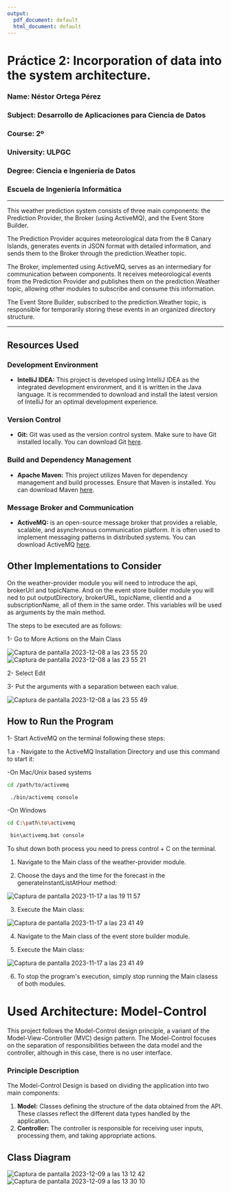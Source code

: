 ```yaml
---
output:
  pdf_document: default
  html_document: default
---
```


# Práctice 2: Incorporation of data into the system architecture.

### Name: Néstor Ortega Pérez
### Subject: Desarrollo de Aplicaciones para Ciencia de Datos
### Course: 2º
### University: ULPGC
### Degree: Ciencia e Ingeniería de Datos
### Escuela de Ingeniería Informática

---

This weather prediction system consists of three main components: the Prediction Provider, the Broker (using ActiveMQ), and the Event Store Builder.

The Prediction Provider acquires meteorological data from the 8 Canary Islands, generates events in JSON format with detailed information, and sends them to the Broker through the prediction.Weather topic.

The Broker, implemented using ActiveMQ, serves as an intermediary for communication between components. It receives meteorological events from the Prediction Provider and publishes them on the prediction.Weather topic, allowing other modules to subscribe and consume this information.

The Event Store Builder, subscribed to the prediction.Weather topic, is responsible for temporarily storing these events in an organized directory structure. 

---

## Resources Used

### Development Environment

- **IntelliJ IDEA:** This project is developed using IntelliJ IDEA as the integrated development environment, and it is written in the Java language. It is recommended to download and install the latest version of IntelliJ for an optimal development experience.

### Version Control

- **Git:** Git was used as the version control system. Make sure to have Git installed locally. You can download Git [here](https://git-scm.com/).

### Build and Dependency Management

- **Apache Maven:** This project utilizes Maven for dependency management and build processes. Ensure that Maven is installed. You can download Maven [here](https://maven.apache.org/).

### Message Broker and Communication

- **ActiveMQ:** is an open-source message broker that provides a reliable, scalable, and asynchronous communication platform. It is often used to implement messaging patterns in distributed systems. You can download ActiveMQ [here](https://activemq.apache.org/download.html).
   
## Other Implementations to Consider

On the weather-provider module you will need to introduce the api, brokerUrl and topicName. And on the event store builder module you will ned to put outputDirectory, brokerURL, topicName, clientId and a subscriptionName, all of them in the same order. This variables will be used as arguments by the main method. 

The steps to be executed are as follows:
  
1- Go to More Actions on the Main Class

![Captura de pantalla 2023-12-08 a las 23 55 20](https://github.com/Nestpr/project1/assets/145444799/d0db1850-0852-4ca1-941e-b5e7428328d5)
![Captura de pantalla 2023-12-08 a las 23 55 21](https://github.com/Nestpr/project1/assets/145444799/77b029cd-65de-464a-a779-44de7a893302)

2- Select Edit

3- Put the arguments with a separation between each value.

![Captura de pantalla 2023-12-08 a las 23 55 49](https://github.com/Nestpr/project1/assets/145444799/c1768017-e0e7-4197-b004-ff440a8a0338)

  
## How to Run the Program

1- Start ActiveMQ on the terminal following these steps:

1.a - Navigate to the ActiveMQ Installation Directory and use this command to start it:

-On Mac/Unix based systems

   ```bash
   cd /path/to/activemq
   ```
  ```bash
   ./bin/activemq console
   ```
-On Windows
   ```bash
   cd C:\path\to\activemq
   ```
  ```bash
   bin\activemq.bat console
   ```
To shut down both process you need to press control + C on the terminal.

1. Navigate to the Main class of the weather-provider module.

2. Choose the days and the time for the forecast in the generateInstantListAtHour method:

![Captura de pantalla 2023-11-17 a las 19 11 57](https://github.com/Nestpr/project1/assets/145444799/d38d80dd-a04f-4523-a5de-ccca0a085fc1)

3. Execute the Main class:

![Captura de pantalla 2023-11-17 a las 23 41 49](https://github.com/Nestpr/project1/assets/145444799/11356b21-168c-4e34-9bca-92e6547e3483)

4. Navigate to the Main class of the event store builder module.

5. Execute the Main class:

![Captura de pantalla 2023-11-17 a las 23 41 49](https://github.com/Nestpr/project1/assets/145444799/11356b21-168c-4e34-9bca-92e6547e3483)

6. To stop the program's execution, simply stop running the Main clasess of both modules.


# Used Architecture: Model-Control

This project follows the Model-Control design principle, a variant of the Model-View-Controller (MVC) design pattern. The Model-Control focuses on the separation of responsibilities between the data model and the controller, although in this case, there is no user interface.

### Principle Description

The Model-Control Design is based on dividing the application into two main components:

1. **Model:**
   Classes defining the structure of the data obtained from the API. These classes reflect the different data types handled by the application.
2. **Controller:**
   The controller is responsible for receiving user inputs, processing them, and taking appropriate actions.
## Class Diagram
![Captura de pantalla 2023-12-09 a las 13 12 42](https://github.com/Nestpr/project1/assets/145444799/b6bbf4b7-3bf4-41f2-9927-da09f262bf4f)
![Captura de pantalla 2023-12-09 a las 13 30 10](https://github.com/Nestpr/project1/assets/145444799/a66295d5-2b3e-48f1-b15c-951a02cd0c39)



